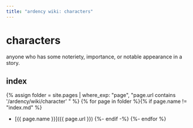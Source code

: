 ```yaml
---
title: "ardency wiki: characters"
---
```


# characters

anyone who has some noteriety, importance, or notable appearance in a story.


## index

{% assign folder = site.pages | where_exp: "page", "page.url contains '/ardency/wiki/character' " %}
{% for page in folder %}{% if page.name != "index.md" %}
- [{{ page.name }}]({{ page.url }})
{%- endif -%}
{%- endfor %}

